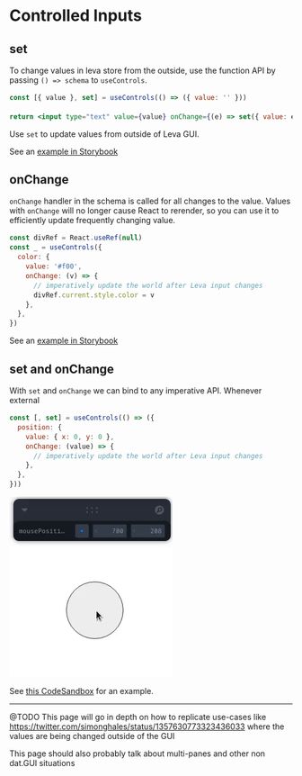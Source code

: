 # Controlled Inputs

## set

To change values in leva store from the outside, use the function API
by passing `() => schema` to `useControls`.

```jsx
const [{ value }, set] = useControls(() => ({ value: '' }))

return <input type="text" value={value} onChange={(e) => set({ value: e.target.value })} />
```

Use `set` to update values from outside of Leva GUI.

See an [example in Storybook](https://leva.pmnd.rs/?path=/story/misc-controlled-inputs--external-updates-with-set)

## onChange

`onChange` handler in the schema is called for all changes to the value.
Values with `onChange` will no longer cause React to rerender, so you can use it
to efficiently update frequently changing value.

```jsx
const divRef = React.useRef(null)
const _ = useControls({
  color: {
    value: '#f00',
    onChange: (v) => {
      // imperatively update the world after Leva input changes
      divRef.current.style.color = v
    },
  },
})
```

See an [example in Storybook](https://leva.pmnd.rs/?path=/story/misc-input-options--on-change)

## set and onChange

With `set` and `onChange` we can bind to any imperative API. Whenever external

```jsx
const [, set] = useControls(() => ({
  position: {
    value: { x: 0, y: 0 },
    onChange: (value) => {
      // imperatively update the world after Leva input changes
    },
  },
}))
```

[codesandbox-drag]: (https://codesandbox.io/s/leva-controlled-input-71dkb?file=/src/App.tsx)

[![dragging circle while Leva GUI updates](./circle-drag.gif)][codesandbox-drag]

See [this CodeSandbox][codesandbox-drag] for an example.

---

@TODO
This page will go in depth on how to replicate use-cases like https://twitter.com/simonghales/status/1357630773323436033
where the values are being changed outside of the GUI

This page should also probably talk about multi-panes and other non dat.GUI situations

